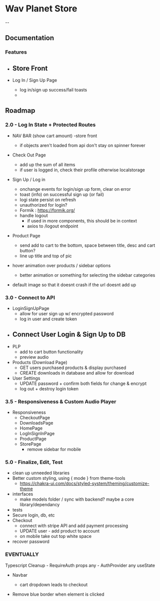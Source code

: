 # Wav Planet Store
-- 
## Documentation
### Features

- Store Front
  - 

- Log In / Sign Up Page
  - log in/sign up success/fail toasts
  - 

## Roadmap

### 2.0 - Log In State + Protected Routes
- NAV BAR (show cart amount)
-store front
  - if objects aren't loaded from api don't stay on spinner forever

- Check Out Page
  - add up the sum of all items
  - if user is logged in, check their profile otherwise localstorage

- Sign Up / Log in
    - onchange events for login/sign up form, clear on error
    - toast (info) on successful sign up (or fail)
    - logi state persist on refresh
    - unauthorized for login?
    - Formik : https://formik.org/
    - handle logout
        - if used in more components, this should be in context 
        - axios to /logout endpoint 

- Product Page
    - send add to cart to the bottom, space between title, desc and cart button?
    - line up title and top of pic

- hover animation over products / sidebar options
  - better animation or something for selecting the sidebar categories
- default image so that it doesnt crash if the url doesnt add up

### 3.0 - Connect to API
- LoginSignUpPage
    - allow for user sign up w/ encrypted password
    - log in user and create token
- Connect User Login & Sign Up to DB
    - 
- PLP
    - add to cart button functionality
    - preview audio
- Products (Download Page)
    - GET users purchased products & display purchased
    - CREATE downloads in database and allow for download
- User Settings
    - UPDATE password + confirm both fields for change & encrypt
    - log out + destroy login token

### 3.5 - Responsiveness & Custom Audio Player
- Responsiveness
    - CheckoutPage
    - DownloadsPage
    - HomePage
    - LogInSignInPage
    - ProductPage
    - StorePage
        - remove sidebar for mobile

### 5.0 - Finalize, Edit, Test
- clean up unneeded libraries
- Better custom styling, using { mode } from  theme-tools
    - https://chakra-ui.com/docs/styled-system/theming/customize-theme
- interfaces
    - make models folder / sync with backend? maybe a core library/dependancy
- tests
- Secure login, db, etc
- Checkout
    - connect with stripe API and add payment processing
    - UPDATE user - add product to account
    - on mobile take out top white space
- recover password


### EVENTUALLY
Typescript Cleanup
    - RequireAuth props any
    - AuthProvider any useState

- Navbar
    - cart dropdown leads to checkout

- Remove blue border when element is clicked